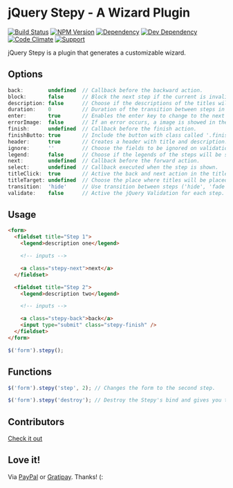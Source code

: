 # jQuery Stepy - A Wizard Plugin

[![Build Status](https://img.shields.io/travis/wbotelhos/stepy/master.svg)](https://travis-ci.org/wbotelhos/stepy)
[![NPM Version](https://badge.fury.io/js/stepy.svg)](https://badge.fury.io/js/stepy)
[![Dependency](https://david-dm.org/wbotelhos/stepy.svg)](https://david-dm.org/wbotelhos/stepy)
[![Dev Dependency](https://david-dm.org/wbotelhos/stepy/dev-status.svg)](https://david-dm.org/wbotelhos/stepy#info=devDependencies)
[![Code Climate](https://codeclimate.com/github/wbotelhos/stepy.png)](https://codeclimate.com/github/wbotelhos/stepy)
[![Support](http://img.shields.io/gittip/wbotelhos.svg)](https://gratipay.com/~wbotelhos)

jQuery Stepy is a plugin that generates a customizable wizard.

## Options

```js
back:        undefined  // Callback before the backward action.
block:       false      // Block the next step if the current is invalid.
description: false      // Choose if the descriptions of the titles will be showed.
duration:    0          // Duration of the transition between steps in ms.
enter:       true       // Enables the enter key to change to the next step.
errorImage:  false      // If an error occurs, a image is showed in the title of the corresponding step.
finish:      undefined  // Callback before the finish action.
finishButto: true       // Include the button with class called '.finish' into the last step.
header:      true       // Creates a header with title and description.
ignore:      ''         // Choose the fields to be ignored on validation.
legend:      false      // Choose if the legends of the steps will be showed.
next:        undefined  // Callback before the forward action.
select:      undefined  // Callback executed when the step is shown.
titleClick:  true       // Active the back and next action in the titles.
titleTarget: undefined  // Choose the place where titles will be placed.
transition:  'hide'     // Use transition between steps ('hide', 'fade' or 'slide').
validate:    false      // Active the jQuery Validation for each step.
```

## Usage

```html
<form>
  <fieldset title="Step 1">
    <legend>description one</legend>

    <!-- inputs -->

    <a class="stepy-next">next</a>
  </fieldset>

  <fieldset title="Step 2">
    <legend>description two</legend>

    <!-- inputs -->

    <a class="stepy-back">back</a>
    <input type="submit" class="stepy-finish" />
  </fieldset>
</form>
```

```js
$('form').stepy();
```

## Functions

```js
$('form').stepy('step', 2); // Changes the form to the second step.

$('form').stepy('destroy'); // Destroy the Stepy's bind and gives you the raw element.
```

## Contributors

[Check it out](http://github.com/wbotelhos/stepy/graphs/contributors)

## Love it!

Via [PayPal](https://www.paypal.com/cgi-bin/webscr?cmd=_donations&business=X8HEP2878NDEG&item_name=stepy) or [Gratipay](https://gratipay.com/stepy). Thanks! (:
